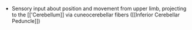 - Sensory input about position and movement from upper limb, projecting to the [['Cerebellum]] via cuneocerebellar fibers ([[Inferior Cerebellar Peduncle]])